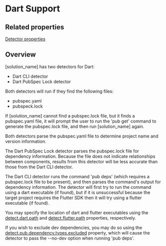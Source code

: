 # Dart Support

## Related properties

[Detector properties](../properties/detectors/dart.md)

## Overview

[solution_name] has two detectors for Dart:

* Dart CLI detector
* Dart PubSpec Lock detector

Both detectors will run if they find the following files:

* pubspec.yaml
* pubspeck.lock

If [solution_name] cannot find a pubspec.lock file, but it finds a pubspec.yaml file, it will prompt the user to run the 'pub get' command to generate the pubspec.lock file, and then run [solution_name] again.

Both detectors parse the pubspec.yaml file to determine project name and version information.

The Dart PubSpec Lock detector parses the pubspec.lock file for dependency information.  Because the file does not indicate relationships between components, results from this detector will be less accurate than those from the Dart CLI detector.

The Dart CLI detector runs the command 'pub deps' (which requires a pubspec.lock file to be present), and then parses the command's output for dependency information.  The detector will first try to run the command using a dart executable (if found), but if it is unsuccessful because the target project requires the Flutter SDK then it will try using a flutter executable (if found).

You may specify the location of dart and flutter executables using the [detect.dart.path](../properties/detectors/dart.md#dart-executable) and [detect.flutter.path](../properties/detectors/dart.md#flutter-executable) properties, respectively.

If you wish to exclude dev dependencies, you may do so using the [detect.pub.dependency.types.excluded](../properties/detectors/dart.md#dart-pub-dependency-types-excluded) property, which will cause the detector to pass the --no-dev option when running 'pub deps'.
